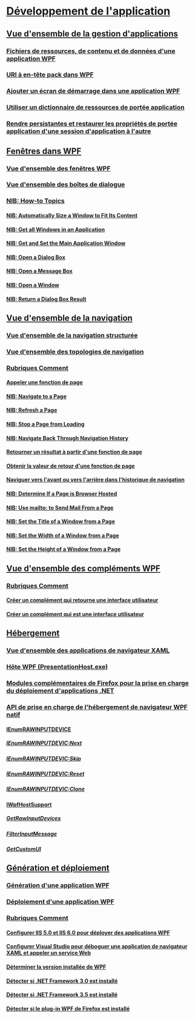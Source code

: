 # [Développement de l'application](index.md)
## [Vue d'ensemble de la gestion d'applications](application-management-overview.md)
### [Fichiers de ressources, de contenu et de données d'une application WPF](wpf-application-resource-content-and-data-files.md)
### [URI à en-tête pack dans WPF](pack-uris-in-wpf.md)
### [Ajouter un écran de démarrage dans une application WPF](how-to-add-a-splash-screen-to-a-wpf-application.md)
### [Utiliser un dictionnaire de ressources de portée application](how-to-use-an-application-scope-resource-dictionary.md)
### [Rendre persistantes et restaurer les propriétés de portée application d'une session d'application à l'autre](persist-and-restore-application-scope-properties.md)
## [Fenêtres dans WPF](windows-in-wpf-applications.md)
### [Vue d'ensemble des fenêtres WPF](wpf-windows-overview.md)
### [Vue d'ensemble des boîtes de dialogue](dialog-boxes-overview.md)
### [NIB: How-to Topics](TocOutOfQuery)
#### [NIB: Automatically Size a Window to Fit Its Content](TocOutOfQuery)
#### [NIB: Get all Windows in an Application](TocOutOfQuery)
#### [NIB: Get and Set the Main Application Window](TocOutOfQuery)
#### [NIB: Open a Dialog Box](TocOutOfQuery)
#### [NIB: Open a Message Box](TocOutOfQuery)
#### [NIB: Open a Window](TocOutOfQuery)
#### [NIB: Return a Dialog Box Result](TocOutOfQuery)
## [Vue d'ensemble de la navigation](navigation-overview.md)
### [Vue d'ensemble de la navigation structurée](structured-navigation-overview.md)
### [Vue d'ensemble des topologies de navigation](navigation-topologies-overview.md)
### [Rubriques Comment](navigation-how-to-topics.md)
#### [Appeler une fonction de page](how-to-call-a-page-function.md)
#### [NIB: Navigate to a Page](TocOutOfQuery)
#### [NIB: Refresh a Page](TocOutOfQuery)
#### [NIB: Stop a Page from Loading](TocOutOfQuery)
#### [NIB: Navigate Back Through Navigation History](TocOutOfQuery)
#### [Retourner un résultat à partir d'une fonction de page](how-to-return-from-a-page-function.md)
#### [Obtenir la valeur de retour d'une fonction de page](how-to-get-the-return-value-of-a-page-function.md)
#### [Naviguer vers l'avant ou vers l'arrière dans l'historique de navigation](how-to-navigate-forward-or-back-through-navigation-history.md)
#### [NIB: Determine If a Page is Browser Hosted](TocOutOfQuery)
#### [NIB: Use mailto: to Send Mail From a Page](TocOutOfQuery)
#### [NIB: Set the Title of a Window from a Page](TocOutOfQuery)
#### [NIB: Set the Width of a Window from a Page](TocOutOfQuery)
#### [NIB: Set the Height of a Window from a Page](TocOutOfQuery)
## [Vue d'ensemble des compléments WPF](wpf-add-ins-overview.md)
### [Rubriques Comment](how-to-topics.md)
#### [Créer un complément qui retourne une interface utilisateur](how-to-create-an-add-in-that-returns-a-ui.md)
#### [Créer un complément qui est une interface utilisateur](how-to-create-an-add-in-that-is-a-ui.md)
## [Hébergement](hosting-wpf-applications.md)
### [Vue d'ensemble des applications de navigateur XAML](wpf-xaml-browser-applications-overview.md)
### [Hôte WPF (PresentationHost.exe)](wpf-host-presentationhost-exe.md)
### [Modules complémentaires de Firefox pour la prise en charge du déploiement d'applications .NET](firefox-add-ons-to-support-net-application-deployment.md)
### [API de prise en charge de l'hébergement de navigateur WPF natif](native-wpf-browser-hosting-support-apis.md)
#### [IEnumRAWINPUTDEVICE](ienumrawinputdevice.md)
##### [IEnumRAWINPUTDEVIC:Next](ienumrawinputdevic-next.md)
##### [IEnumRAWINPUTDEVIC:Skip](ienumrawinputdevic-skip.md)
##### [IEnumRAWINPUTDEVIC:Reset](ienumrawinputdevic-reset.md)
##### [IEnumRAWINPUTDEVIC:Clone](ienumrawinputdevic-clone.md)
#### [IWpfHostSupport](iwpfhostsupport.md)
##### [GetRawInputDevices](getrawinputdevices.md)
##### [FilterInputMessage](filterinputmessage.md)
##### [GetCustomUI](getcustomui.md)
## [Génération et déploiement](building-and-deploying-wpf-applications.md)
### [Génération d'une application WPF](building-a-wpf-application-wpf.md)
### [Déploiement d'une application WPF](deploying-a-wpf-application-wpf.md)
### [Rubriques Comment](build-and-deploy-how-to-topics.md)
#### [Configurer IIS 5.0 et IIS 6.0 pour déployer des applications WPF](how-to-configure-iis-5-0-and-iis-6-0-to-deploy-wpf-applications.md)
#### [Configurer Visual Studio pour déboguer une application de navigateur XAML et appeler un service Web](configure-vs-to-debug-a-xaml-browser-to-call-a-web-service.md)
#### [Déterminer la version installée de WPF](how-to-determine-the-installed-version-of-wpf.md)
#### [Détecter si .NET Framework 3.0 est installé](how-to-detect-whether-the-net-framework-3-0-is-installed.md)
#### [Détecter si .NET Framework 3.5 est installé](how-to-detect-whether-the-net-framework-3-5-is-installed.md)
#### [Détecter si le plug-in WPF de Firefox est installé](how-to-detect-whether-the-wpf-plug-in-for-firefox-is-installed.md)
